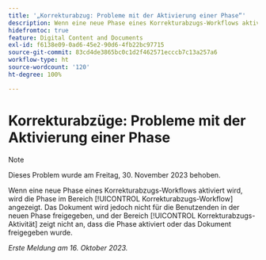 ```yaml
---
title: '„Korrekturabzug: Probleme mit der Aktivierung einer Phase“'
description: Wenn eine neue Phase eines Korrekturabzugs-Workflows aktiviert wird, wird die Phase im Bereich Korrekturabzugs-Workflow angezeigt. Das Dokument wird jedoch nicht für die Benutzenden in der neuen Phase freigegeben, und im Bereich „Korrekturabzugs-Aktivität“ wird nicht angezeigt, dass die Phase aktiviert oder das Dokument freigegeben wurde.
hidefromtoc: true
feature: Digital Content and Documents
exl-id: f6138e09-0ad6-45e2-90d6-4fb22bc97715
source-git-commit: 83cd4de3865bc0c1d2f462571ecccb7c13a257a6
workflow-type: ht
source-wordcount: '120'
ht-degree: 100%

---
```


# Korrekturabzüge: Probleme mit der Aktivierung einer Phase

>[!NOTE]
>
>Dieses Problem wurde am Freitag, 30. November 2023 behoben.

Wenn eine neue Phase eines Korrekturabzugs-Workflows aktiviert wird, wird die Phase im Bereich [!UICONTROL Korrekturabzugs-Workflow] angezeigt. Das Dokument wird jedoch nicht für die Benutzenden in der neuen Phase freigegeben, und der Bereich [!UICONTROL Korrekturabzugs-Aktivität] zeigt nicht an, dass die Phase aktiviert oder das Dokument freigegeben wurde.

_Erste Meldung am 16. Oktober 2023._
